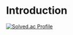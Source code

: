 # Introduction
[![Solved.ac Profile](http://mazassumnida.wtf/api/v2/generate_badge?boj=asdasfafsf)](https://solved.ac/asdasfafsf/)